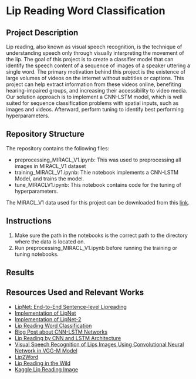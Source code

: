 # Lip Reading Word Classification 

## Project Description 
Lip reading, also known as visual speech recognition, is the technique of understanding speech only through visually interpreting the movement of the lip. The goal of this project is to create a classifier model that can identify the speech content of a sequence of images of a speaker uttering a single word. The primary motivation behind this project is the existence of large volumes of videos on the internet without subtitles or captions. This project can help extract information from these videos online, benefiting hearing-impaired groups, and increasing their accessibility to video media. Our solution approach is to implement a CNN-LSTM model, which is well suited for sequence classification problems with spatial inputs, such as images and videos. Afterward, perform tuning to identify best performing hyperparameters. 

## Repository Structure
The repository contains the following files: 
- preprocessing_MIRACL_V1.ipynb: This was used to preprocessing all images in MIRACL_V1 dataset 
- training_MIRACL_V1.ipynb: Thie notebook implements a CNN-LSTM Model, and trains the model. 
- tune_MIRACLV1.ipynb: This notebook contains code for the tuning of hyperparameters. 

The MIRACL_V1 data used for this project can be downloaded from this [link](https://sites.google.com/site/achrafbenhamadou/-datasets/miracl-vc1).


## Instructions 
1. Make sure the path in the notebooks is the correct path to the directory where the data is located on. 
2. Run preprocessing_MIRACL_V1.ipynb before running the training or tuning notebooks. 

## Results

## Resources Used and Relevant Works 
* [LipNet: End-to-End Sentence-level Lipreading](https://arxiv.org/abs/1611.01599)
* [Implementation of LipNet](https://github.com/rizkiarm/LipNet)
* [Implementation of LipNet-2](https://github.com/PingYufeng/LipNet-2)
* [Lip Reading Word Classification](https://www.semanticscholar.org/paper/Lip-Reading-Word-Classification-Guti%C3%A9rrez-University/d3047c6191f4f771f5c02a97b6c5abbc4aaa72c2)
* [Blog Post about CNN-LSTM Networks](https://machinelearningmastery.com/cnn-long-short-term-memory-networks/)
* [Lip Reading by CNN and LSTM Architecture](https://github.com/ljw20155136/Lip-reading-by-CNN-and-LSTM-architecture)
* [Visual Speech Recognition of Lips Images Using Convolutional Neural Network in VGG-M Model](https://www.semanticscholar.org/paper/Visual-Speech-Recognition-of-Lips-Images-Using-in-Chan-Lau/66fe079106dfa5d6e3bd5a7871622e2e4561fef3)
* [Lip2Word](https://github.com/khazit/Lip2Word)
* [Lip Reading in the Wild](https://www.robots.ox.ac.uk/~vgg/publications/2016/Chung16/chung16.pdf)
* [Kaggle Lip Reading Image](https://www.kaggle.com/datasets/apoorvwatsky/miraclvc1)

